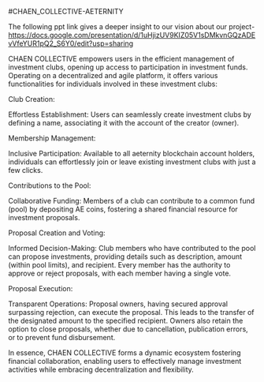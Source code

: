 #CHAEN_COLLECTIVE-AETERNITY

The following ppt link gives a deeper insight to our vision about our project-
https://docs.google.com/presentation/d/1uHjizUV9KIZ05V1sDMkvnGQzADEvVfeYUR1pQ2_S6Y0/edit?usp=sharing

CHAEN COLLECTIVE empowers users in the efficient management of investment clubs, opening up access to participation in investment funds. Operating on a decentralized and agile platform, it offers various functionalities for individuals involved in these investment clubs:

Club Creation:

Effortless Establishment: Users can seamlessly create investment clubs by defining a name, associating it with the account of the creator (owner).

Membership Management:

Inclusive Participation: Available to all aeternity blockchain account holders, individuals can effortlessly join or leave existing investment clubs with just a few clicks.

Contributions to the Pool:

Collaborative Funding: Members of a club can contribute to a common fund (pool) by depositing AE coins, fostering a shared financial resource for investment proposals.

Proposal Creation and Voting:

Informed Decision-Making: Club members who have contributed to the pool can propose investments, providing details such as description, amount (within pool limits), and recipient. Every member has the authority to approve or reject proposals, with each member having a single vote.

Proposal Execution:

Transparent Operations: Proposal owners, having secured approval surpassing rejection, can execute the proposal. This leads to the transfer of the designated amount to the specified recipient. Owners also retain the option to close proposals, whether due to cancellation, publication errors, or to prevent fund disbursement.

In essence, CHAEN COLLECTIVE forms a dynamic ecosystem fostering financial collaboration, enabling users to effectively manage investment activities while embracing decentralization and flexibility.


